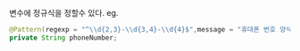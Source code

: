 변수에 정규식을 정할수 있다.
eg.
```java
@Pattern(regexp = "^\\d{2,3}-\\d{3,4}-\\d{4}$",message = "휴대폰 번호 양식에 맞지 않습니다.") //phoneNumber라는 변수에 010-1111-2222라는 형식이 적용된다. 그게 아니면 메시지를 반환한다.
private String phoneNumber;
```
